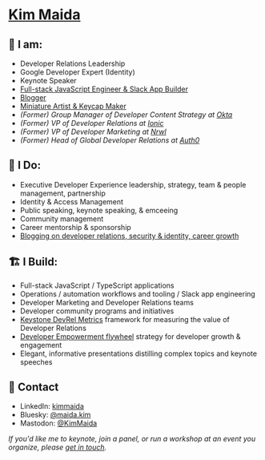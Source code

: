 # [Kim Maida](https://maida.kim)

## 📇 I am:

* Developer Relations Leadership
* Google Developer Expert (Identity)
* Keynote Speaker
* [Full-stack JavaScript Engineer & Slack App Builder](https://github.com/kmaida)
* [Blogger](https://maida.kim)
* [Miniature Artist & Keycap Maker](https://mihi-mini.studio)
* _(Former) Group Manager of Developer Content Strategy at [Okta](https://okta.com)_
* _(Former) VP of Developer Relations at [Ionic](https://ionic.io)_
* _(Former) VP of Developer Marketing at [Nrwl](https://nrwl.io)_
* _(Former) Head of Global Developer Relations at [Auth0](https://auth0.com)_

## 💼 I Do:

* Executive Developer Experience leadership, strategy, team & people management, partnership
* Identity & Access Management
* Public speaking, keynote speaking, & emceeing
* Community management
* Career mentorship & sponsorship
* [Blogging on developer relations, security & identity, career growth](https://maida.kim)

## 🏗 I Build:

* Full-stack JavaScript / TypeScript applications
* Operations / automation workflows and tooling / Slack app engineering
* Developer Marketing and Developer Relations teams
* Developer community programs and initiatives
* [Keystone DevRel Metrics](https://maida.kim/how-to-measure-the-value-of-developer-relations/) framework for measuring the value of Developer Relations
* [Developer Empowerment flywheel](https://maida.kim/2022/10/how-to-drive-developer-growth-and-engagement/) strategy for developer growth & engagement
* Elegant, informative presentations distilling complex topics and keynote speeches

## 📨 Contact

* LinkedIn: [kimmaida](https://linkedin.com/in/kimmaida)
* Bluesky: [@maida.kim](https://bsky.app/profile/maida.kim)
* Mastodon: [@KimMaida](https://hachyderm.io/@KimMaida)

_If you'd like me to keynote, join a panel, or run a workshop at an event you organize, please [get in touch](https://maida.kim/bio/)._
